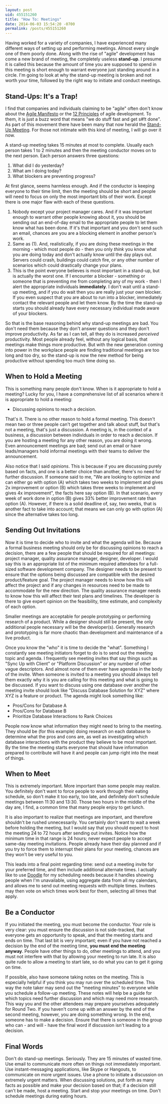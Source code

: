 ```yaml
---
layout: post
uid: 455151260
title: "How To: Meetings"
date: 2014-06-03 15:54:20 -0700
permalink: /posts/455151260
---
```


Having worked for a variety of companies, I have experienced many different ways
of setting up and performing meetings. Almost every single one of them poorly
done. Along with the rise of "agile" development has come a new brand of
meeting, the completely useless **stand-up**. I presume it is called this
because the amount of time you are supposed to spend in this meeting is short
enough to warrant everyone just standing around in a circle. I'm going to look
at why the stand-up meeting is broken and not worth your time, followed by the
right way to initiate and conduct meetings.

## Stand-Ups: It's a Trap!

I find that companies and individuals claiming to be "agile" often don't know
about the [Agile Manifesto](http://www.agilemanifesto.org/) or the
[12 Principles](http://www.agilemanifesto.org/principles.html) of agile
development. To them, it is just a buzz word that means "we do stuff fast and
get s#!t done". As part of this movement there have been many that now herald the
[Stand-Up Meeting](http://en.wikipedia.org/wiki/Stand-up_meeting). For those not
intimate with this kind of meeting, I will go over it now.

A stand-up meeting takes 15 minutes at most to complete. Usually each person
takes 1 to 2 minutes and then the meeting conductor moves on to the next
person. Each person answers three questions:

1. What did I do yesterday?
2. What am I doing today?
3. What blockers are preventing progress?

At first glance, seems harmless enough. And if the conductor is keeping everyone
to their time limit, then the meeting should be short and people will need to
focus on only the most important bits of their work. Except there is one major
flaw with each of these questions.

1. Nobody except your project manager cares. And if it was important enough to
   warrant other people knowing about it, you should be sending out an
   end-of-day email to the appropriate people to let them know what has been
   done. If it's that important and you don't send such an email, chances are
   you are a blocking element in another person's work.
2. Same as (1). And, realistically, if you are doing these meetings in the
   morning - which most people do - then you only _think_ you know what you are
   doing today and don't actually know until the day plays out. Servers could
   crash, buildings could catch fire, or any other number of scenarios which
   could drastically change your plans.
3. This is the point everyone believes is most important in a stand-up, but is
   actually the worst one. If I encounter a blocker - something or someone that
   is preventing me from completing any of my work - then I alert the
   appropriate individuals **immediately**. I don't wait until a stand-up
   meeting, and if you do wait then you are really just your own blocker. If you
   even suspect that you are about to run into a blocker, immediately contact
   the relevant people and let them know. By the time the stand-up starts you
   should already have every necessary individual made aware of your blockers.

So that is the base reasoning behind why stand-up meetings are bad. You don't
need them because they don't answer questions and they don't improve
productivity. As far as I can tell, all they do is increased _perceived_
productivity. Most people already feel, without any logical basis, that meetings
make things more productive. But with the new generation coming into power in
the workplace people are finding traditional meetings are too long and too dry,
so the stand-up is now the new method for being productive without spending too
much time doing so.

## When to Hold a Meeting

This is something many people don't know. When is it appropriate to hold a
meeting? Lucky for you, I have a comprehensive list of all scenarios where it is
appropriate to hold a meeting:

- Discussing opinions to reach a decision.

That's it. There is no other reason to hold a formal meeting. This doesn't mean
two or three people can't get together and talk about stuff, but that's not a
meeting, that's just a discussion. A meeting is, in the context of a business, a
discussion between individuals in order to reach a decision. If you are hosting
a meeting for any other reason, you are doing it wrong. Even announcement
meetings are bad; send out an email or have leads/managers hold informal
meetings with their teams to deliver the announcement.

Also notice that I said _opinions_. This is because if you are discussing purely
based on facts, and one is a better choice than another, there's no need for
further discussion. If someone said to me, "We are looking to optimize and can
either go with option (A) which takes two weeks to implement and gives 2x
improvement or option (B) which takes three weeks to implement and gives 4x
improvement", the facts here say option (B). In that scenario, every week of
work done in option (B) gives 33% better improvement rate than option
(A). However, if there is a solid deadline of, say, two weeks, that is another
fact to take into account; that means we can only go with option (A) since the
alternative takes too long.

## Sending Out Invitations

Now it is time to decide who to invite and what the agenda will be. Because a
formal business meeting should only be for discussing opinions to reach a
decision, there are a few people that should be required for all meetings:
project manager, quality assurance manager, designer, developer. I would say
this is an appropriate list of the minimum required attendees for a full-sized
software development company. The designer needs to be present to ensure that
the options being discussed are compatible with the desired product/feature
goal. The project manager needs to know how this will affect the project and if
any changes in resources need to be made to accommodate for the new
direction. The quality assurance manager needs to know how this will affect
their test plans and timelines. The developer is there to give expert opinion on
the feasibility, time estimate, and complexity of each option.

Smaller meetings are acceptable for people prototyping or performing research of
a product. While a designer should still be present, the only additional people
necessary will be the developer(s). Generally research and prototyping is far
more chaotic than development and maintenance of a live product.

Once you know the "who" it is time to decide the "what". Something I constantly
see meeting initiators forget to do is to send out the meeting topic and
agenda. I frequently see meeting invites that say things such as "Sync Up with
Client" or "Platform Discussion" or any number of other vague descriptors. And
almost none of them ever have agendas in the body of the invite. When someone is
invited to a meeting you should always tell them exactly why it is you are
calling for this meeting and what is going to be discussed. If you want to
discuss using one database over another the meeting invite should look like
"Discuss Database Solution for XYZ" where XYZ is a feature or product. The
agenda might look something like:

- Pros/Cons for Database A
- Pros/Cons for Database B
- Prioritize Database Interactions to Rank Choices

People now know what information they might need to bring to the meeting. They
should be (for this example) doing research on each database to determine what
the pros and cons are, as well as investigating which database interactions with
the product they believe to be most important. By the time the meeting starts
everyone that should have information prepared to contribute will have it and
people can jump right into the meat of things.

## When to Meet

This is extremely important. More important than some people may realize. You
definitely don't want to force people to work through their eating schedule, so
don't make it too early, too late, and definitely don't schedule meetings
between 11:30 and 13:30. Those two hours in the middle of the day are, I find, a
common time that many people enjoy to get lunch.

It is also important to realize that meetings are important, and therefore
shouldn't be rushed unnecessarily. You certainly don't want to wait a week
before holding the meeting, but I would say that you should expect to host the
meeting 24 to 72 hours after sending out invites. Notice how the minimum time in
that range is 24 hours; never expect people to accept same-day meeting
invitations. People already have their day planned and if you try to force them
to interrupt their plans for your meeting, chances are they won't be very useful
to you.

This leads into a final point regarding time: send out a meeting invite for your
preferred time, and then include additional alternate times. I actually like to
use [Doodle](http://doodle.com) for my scheduling needs because it handles
showing people when I'm unavailable, using aggregate data from all my calendars,
and allows me to send out meeting requests with multiple times. Invitees may
then vote on which times work best for them, selecting all times that apply.

## Be a Conductor

If you initiated the meeting, you must become the conductor. Your role is very
clear: you must ensure the discussion is not side-tracked, that everyone gets an
opportunity to speak, and that the meeting starts and ends on time. That last
bit is very important; even if you have not reached a decision by the end of the
meeting time, **you must end the meeting anyway**. People have other things to
do, other meetings to attend, and you must not interfere with that by allowing
your meeting to run late. It is also quite rude to allow a meeting to start
late, so do what you can to get it going on time.

If possible, also have someone taking notes on the meeting. This is especially
helpful if you think you may run over the scheduled time. This way the note
taker may send out the "meeting minutes" to everyone while you schedule a
follow-up meeting. These notes will help be a guide for which topics need
further discussion and which may need more research. This way you and the other
attendees may prepare yourselves adequately for Round Two. If you haven't come
up with an answer by the end of the second meeting, however, you are doing
something wrong. In the end, someone has to make a decision. Ensure that there
is someone in the group who can - and will - have the final word if discussion
isn't leading to a decision.

## Final Words

Don't do stand-up meetings. Seriously. They are 15 minutes of wasted time. Use
email to communicate more often on things not immediately important. Use
instant-messaging applications, like Skype or Hangouts, to communicate on more
urgent issues. Use a phone to initiate a discussion on extremely urgent
matters. When discussing solutions, put forth as many facts as possible and make
your decision based on that; if a decision still can't be made, host a
meeting. Start and stop your meetings on time. Don't schedule meetings during
eating hours.
